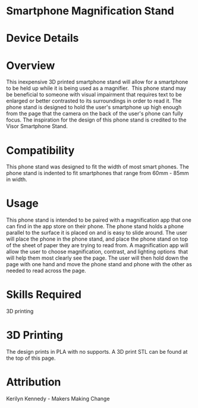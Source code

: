 # Smartphone Magnification Stand

# Device Details
# Overview

This inexpensive 3D printed smartphone stand will allow for a smartphone to be held up while it is being used as a magnifier.  This phone stand may be beneficial to someone with visual impairment that requires text to be enlarged or better contrasted to its surroundings in order to read it. The phone stand is designed to hold the user's smartphone up high enough from the page that the camera on the back of the user's phone can fully focus. The inspiration for the design of this phone stand is credited to the Visor Smartphone Stand.

# Compatibility

This phone stand was designed to fit the width of most smart phones. The phone stand is indented to fit smartphones that range from 60mm - 85mm in width.

# Usage

This phone stand is intended to be paired with a magnification app that one can find in the app store on their phone. The phone stand holds a phone parallel to the surface it is placed on and is easy to slide around. The user will place the phone in the phone stand, and place the phone stand on top of the sheet of paper they are trying to read from. A magnification app will allow the user to choose magnification, contrast, and lighting options  that will help them most clearly see the page. The user will then hold down the page with one hand and move the phone stand and phone with the other as needed to read across the page.

# Skills Required

3D printing

# 3D Printing

The design prints in PLA with no supports. A 3D print STL can be found at the top of this page.

# Attribution

Kerilyn Kennedy - Makers Making Change
